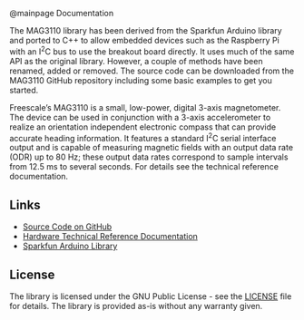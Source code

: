 @mainpage Documentation

The MAG3110 library has been derived from the Sparkfun Arduino library and ported to C++ to allow embedded devices such as the Raspberry Pi with an I<SUP>2</SUP>C bus to use the breakout board directly. It uses much of the same API as the original library. However, a couple of methods have been renamed, added or removed. The source code can be downloaded from the MAG3110 GitHub repository including some basic examples to get you started.

Freescale’s MAG3110 is a small, low-power, digital 3-axis magnetometer. The device can be used in conjunction with a 3-axis accelerometer to realize an orientation independent electronic compass that can provide accurate heading information. It features a standard I<SUP>2</SUP>C serial interface output and is capable of measuring magnetic fields with an output data rate (ODR) up to 80 Hz; these output data rates correspond to sample intervals from 12.5 ms to several seconds. For details see the technical reference documentation.

## Links

* <a href="https://github.com/ahpohl/mag3110" target="_blank">Source Code on GitHub</a>
* <a href="../pdf/MAG3110_reference.pdf" target="_blank">Hardware Technical Reference Documentation</a>
* <a href="https://github.com/sparkfun/SparkFun_MAG3110_Breakout_Board_Arduino_Library" target="_blank">Sparkfun Arduino Library</a>

## License

The library is licensed under the GNU Public License - see the <a href="../../LICENSE" target="_blank">LICENSE</a> file for details. The library is provided as-is without any warranty given.
